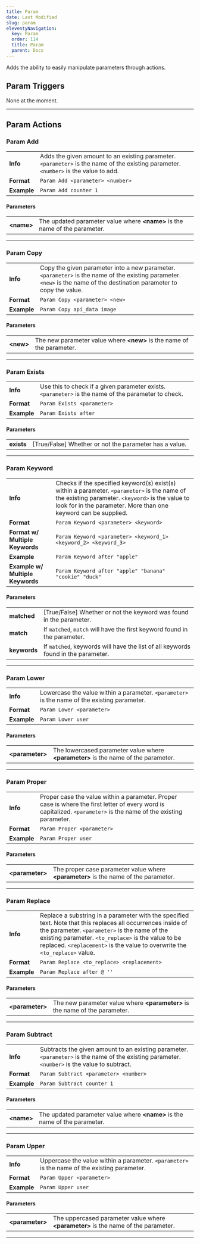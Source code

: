 ```yaml
---
title: Param
date: Last Modified
slug: param
eleventyNavigation:
  key: Param
  order: 114
  title: Param
  parent: Docs
---
```


Adds the ability to easily manipulate parameters through actions.

## Param Triggers
None at the moment.

***

## Param Actions

### Param Add
| | |
------------ | -------------
**Info** | Adds the given amount to an existing parameter. `<parameter>` is the name of the existing parameter. `<number>` is the value to add.
**Format** | `Param Add <parameter> <number>`
**Example** | `Param Add counter 1`

#### Parameters
| | |
------------ | -------------
**\<name\>** | The updated parameter value where **\<name\>** is the name of the parameter.

***

### Param Copy
| | |
------------ | -------------
**Info** | Copy the given parameter into a new parameter. `<parameter>` is the name of the existing parameter. `<new>` is the name of the destination parameter to copy the value.
**Format** | `Param Copy <parameter> <new>`
**Example** | `Param Copy api_data image`

#### Parameters
| | |
------------ | -------------
**\<new\>** | The new parameter value where **\<new\>** is the name of the parameter.

***

### Param Exists
| | |
------------ | -------------
**Info** | Use this to check if a given parameter exists. `<parameter>` is the name of the parameter to check.
**Format** | `Param Exists <parameter>`
**Example** | `Param Exists after`

#### Parameters
| | |
------------ | -------------
**exists** | [True/False] Whether or not the parameter has a value.

***

### Param Keyword
| | |
------------ | -------------
**Info** | Checks if the specified keyword(s) exist(s) within a parameter. `<parameter>` is the name of the existing parameter. `<keyword>` is the value to look for in the parameter. More than one keyword can be supplied.
**Format** | `Param Keyword <parameter> <keyword>`
**Format w/ Multiple Keywords** | `Param Keyword <parameter> <keyword_1> <keyword_2> <keyword_3>`
**Example** | `Param Keyword after "apple"`
**Example w/ Multiple Keywords** | `Param Keyword after "apple" "banana" "cookie" "duck"`

#### Parameters
| | |
------------ | -------------
**matched** | [True/False] Whether or not the keyword was found in the parameter.
**match** | If `matched`, `match` will have the first keyword found in the parameter.
**keywords** | If `matched`, keywords will have the list of all keywords found in the parameter.

***

### Param Lower
| | |
------------ | -------------
**Info** | Lowercase the value within a parameter. `<parameter>` is the name of the existing parameter.
**Format** | `Param Lower <parameter>`
**Example** | `Param Lower user`

#### Parameters
| | |
------------ | -------------
**\<parameter\>** | The lowercased parameter value where **\<parameter\>** is the name of the parameter.

***

### Param Proper
| | |
------------ | -------------
**Info** | Proper case the value within a parameter. Proper case is where the first letter of every word is capitalized. `<parameter>` is the name of the existing parameter.
**Format** | `Param Proper <parameter>`
**Example** | `Param Proper user`

#### Parameters
| | |
------------ | -------------
**\<parameter\>** | The proper case parameter value where **\<parameter\>** is the name of the parameter.

***

### Param Replace
| | |
------------ | -------------
**Info** | Replace a substring in a parameter with the specified text. Note that this replaces all occurrences inside of the parameter. `<parameter>` is the name of the existing parameter. `<to_replace>` is the value to be replaced. `<replacement>` is the value to overwrite the `<to_replace>` value.
**Format** | `Param Replace <to_replace> <replacement>`
**Example** | `Param Replace after @ ''`

#### Parameters
| | |
------------ | -------------
**\<parameter\>** | The new parameter value where **\<parameter\>** is the name of the parameter.

***

### Param Subtract
| | |
------------ | -------------
**Info** | Subtracts the given amount to an existing parameter. `<parameter>` is the name of the existing parameter. `<number>` is the value to subtract.
**Format** | `Param Subtract <parameter> <number>`
**Example** | `Param Subtract counter 1`

#### Parameters
| | |
------------ | -------------
**\<name\>** | The updated parameter value where **\<name\>** is the name of the parameter.

***

### Param Upper
| | |
------------ | -------------
**Info** | Uppercase the value within a parameter. `<parameter>` is the name of the existing parameter.
**Format** | `Param Upper <parameter>`
**Example** | `Param Upper user`

#### Parameters
| | |
------------ | -------------
**\<parameter\>** | The uppercased parameter value where **\<parameter\>** is the name of the parameter.

***
